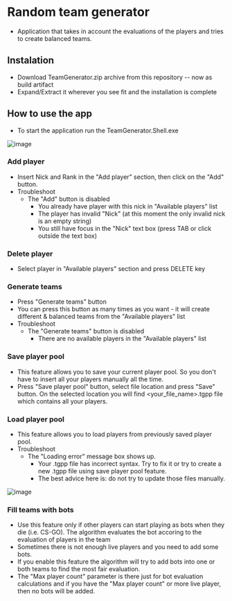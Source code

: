 # Random team generator
- Application that takes in account the evaluations of the players and tries to create balanced teams.

## Instalation
- Download TeamGenerator.zip archive from this repository -- now as build artifact
- Expand/Extract it wherever you see fit and the installation is complete

## How to use the app
- To start the application run the TeamGenerator.Shell.exe

![image](https://user-images.githubusercontent.com/9948892/137002980-6db6c403-b53f-4a27-af18-8dad12247c24.png)

### Add player
- Insert Nick and Rank in the "Add player" section, then click on the "Add" button.
- Troubleshoot
  - The "Add" button is disabled
    - You already have player with this nick in "Available players" list
    - The player has invalid "Nick" (at this moment the only invalid nick is an empty string)
    - You still have focus in the "Nick" text box (press TAB or click outside the text box)

### Delete player
- Select player in "Available players" section and press DELETE key

### Generate teams
- Press "Generate teams" button
- You can press this button as many times as you want - it will create different & balanced teams from the "Available players" list
- Troubleshoot
  - The "Generate teams" button is disabled
    - There are no available players in the "Available players" list

### Save player pool
- This feature allows you to save your current player pool. So you don't have to insert all your players manually all the time.
- Press "Save player pool" button, select file location and press "Save" button. On the selected location you will find <your_file_name>.tgpp file
which contains all your players. 

### Load player pool
- This feature allows you to load players from previously saved player pool.
- Troubleshoot
  - The "Loading error" message box shows up.
    - Your .tgpp file has incorrect syntax. Try to fix it or try to create a new .tgpp file using save player pool feature.
    - The best advice here is: do not try to update those files manually.

![image](https://user-images.githubusercontent.com/9948892/137003979-057b9878-dd02-44d0-b098-61d2b450b7af.png)

### Fill teams with bots
- Use this feature only if other players can start playing as bots when they die (i.e. CS-GO). The algorithm evaluates the bot accoring to the evaluation of players in the team
- Sometimes there is not enough live players and you need to add some bots.
- If you enable this feature the algorithm will try to add bots into one or both teams to find the most fair evaluation.
- The "Max player count" parameter is there just for bot evaluation calculations and if you have the "Max player count" or more live player, then no bots will be added.
